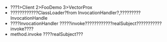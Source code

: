 *  ???1>Client	2>FooDemo		3>VectorProx
*  ????????????ClassLoader?from InvocationHandler?,?????????InvocationHandle
*  ????InvocationHandler ?????invoke????????????realSubject???????????invoke????
*  method.invoke ????realSubject???